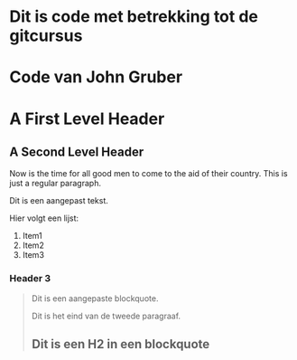 # Dit is code met betrekking tot de gitcursus
# Code van John Gruber

A First Level Header
====================

A Second Level Header
---------------------

Now is the time for all good men to come to
the aid of their country. This is just a
regular paragraph.

Dit is een aangepast tekst.

Hier volgt een lijst:

1.  Item1
2.  Item2
3.  Item3



### Header 3

> Dit is een aangepaste blockquote.
> 
> Dit is het eind van de tweede paragraaf.
>
> ## Dit is een H2 in een blockquote
